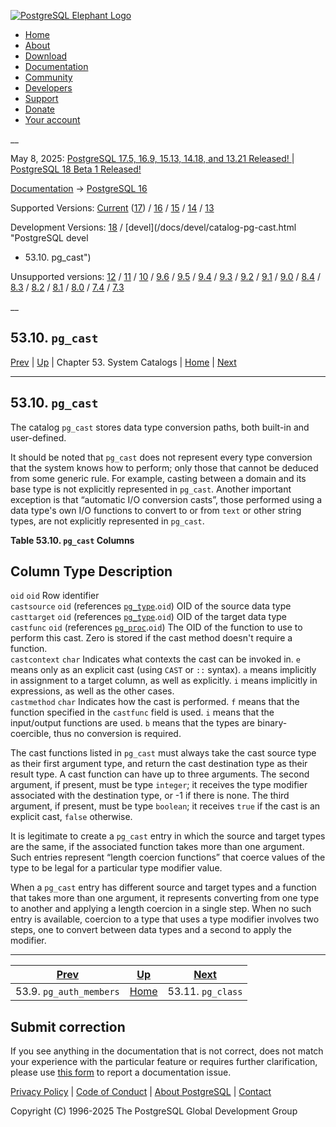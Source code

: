 [ ![PostgreSQL Elephant Logo](/media/img/about/press/elephant.png) ](/)

  * [Home](/ "Home")
  * [About](/about/ "About")
  * [Download](/download/ "Download")
  * [Documentation](/docs/ "Documentation")
  * [Community](/community/ "Community")
  * [Developers](/developer/ "Developers")
  * [Support](/support/ "Support")
  * [Donate](/about/donate/ "Donate")
  * [Your account](/account/ "Your account")

__

May 8, 2025: [ PostgreSQL 17.5, 16.9, 15.13, 14.18, and 13.21 Released! ](/about/news/postgresql-175-169-1513-1418-and-1321-released-3072/) | [ PostgreSQL 18 Beta 1 Released! ](/about/news/postgresql-18-beta-1-released-3070/)

[Documentation](/docs/ "Documentation") -> [PostgreSQL
16](/docs/16/index.html)

Supported Versions: [Current](/docs/current/catalog-pg-cast.html "PostgreSQL
17 - 53.10. pg_cast") ([17](/docs/17/catalog-pg-cast.html "PostgreSQL 17 -
53.10. pg_cast")) / [16](/docs/16/catalog-pg-cast.html "PostgreSQL 16 -
53.10. pg_cast") / [15](/docs/15/catalog-pg-cast.html "PostgreSQL 15 -
53.10. pg_cast") / [14](/docs/14/catalog-pg-cast.html "PostgreSQL 14 -
53.10. pg_cast") / [13](/docs/13/catalog-pg-cast.html "PostgreSQL 13 -
53.10. pg_cast")

Development Versions: [18](/docs/18/catalog-pg-cast.html "PostgreSQL 18 -
53.10. pg_cast") / [devel](/docs/devel/catalog-pg-cast.html "PostgreSQL devel
- 53.10. pg_cast")

Unsupported versions: [12](/docs/12/catalog-pg-cast.html "PostgreSQL 12 -
53.10. pg_cast") / [11](/docs/11/catalog-pg-cast.html "PostgreSQL 11 -
53.10. pg_cast") / [10](/docs/10/catalog-pg-cast.html "PostgreSQL 10 -
53.10. pg_cast") / [9.6](/docs/9.6/catalog-pg-cast.html "PostgreSQL 9.6 -
53.10. pg_cast") / [9.5](/docs/9.5/catalog-pg-cast.html "PostgreSQL 9.5 -
53.10. pg_cast") / [9.4](/docs/9.4/catalog-pg-cast.html "PostgreSQL 9.4 -
53.10. pg_cast") / [9.3](/docs/9.3/catalog-pg-cast.html "PostgreSQL 9.3 -
53.10. pg_cast") / [9.2](/docs/9.2/catalog-pg-cast.html "PostgreSQL 9.2 -
53.10. pg_cast") / [9.1](/docs/9.1/catalog-pg-cast.html "PostgreSQL 9.1 -
53.10. pg_cast") / [9.0](/docs/9.0/catalog-pg-cast.html "PostgreSQL 9.0 -
53.10. pg_cast") / [8.4](/docs/8.4/catalog-pg-cast.html "PostgreSQL 8.4 -
53.10. pg_cast") / [8.3](/docs/8.3/catalog-pg-cast.html "PostgreSQL 8.3 -
53.10. pg_cast") / [8.2](/docs/8.2/catalog-pg-cast.html "PostgreSQL 8.2 -
53.10. pg_cast") / [8.1](/docs/8.1/catalog-pg-cast.html "PostgreSQL 8.1 -
53.10. pg_cast") / [8.0](/docs/8.0/catalog-pg-cast.html "PostgreSQL 8.0 -
53.10. pg_cast") / [7.4](/docs/7.4/catalog-pg-cast.html "PostgreSQL 7.4 -
53.10. pg_cast") / [7.3](/docs/7.3/catalog-pg-cast.html "PostgreSQL 7.3 -
53.10. pg_cast")

__

53.10. `pg_cast`  
---  
[Prev](catalog-pg-auth-members.html "53.9. pg_auth_members")  | [Up](catalogs.html "Chapter 53. System Catalogs") | Chapter 53. System Catalogs | [Home](index.html "PostgreSQL 16.9 Documentation") |  [Next](catalog-pg-class.html "53.11. pg_class")  
  
* * *

## 53.10. `pg_cast` #

The catalog `pg_cast` stores data type conversion paths, both built-in and
user-defined.

It should be noted that `pg_cast` does not represent every type conversion
that the system knows how to perform; only those that cannot be deduced from
some generic rule. For example, casting between a domain and its base type is
not explicitly represented in `pg_cast`. Another important exception is that
“automatic I/O conversion casts”, those performed using a data type's own I/O
functions to convert to or from `text` or other string types, are not
explicitly represented in `pg_cast`.

**Table  53.10. `pg_cast` Columns**

Column Type Description  
---  
`oid` `oid` Row identifier  
`castsource` `oid` (references [`pg_type`](catalog-pg-type.html
"53.64. pg_type").`oid`) OID of the source data type  
`casttarget` `oid` (references [`pg_type`](catalog-pg-type.html
"53.64. pg_type").`oid`) OID of the target data type  
`castfunc` `oid` (references [`pg_proc`](catalog-pg-proc.html
"53.39. pg_proc").`oid`) The OID of the function to use to perform this cast.
Zero is stored if the cast method doesn't require a function.  
`castcontext` `char` Indicates what contexts the cast can be invoked in. `e`
means only as an explicit cast (using `CAST` or `::` syntax). `a` means
implicitly in assignment to a target column, as well as explicitly. `i` means
implicitly in expressions, as well as the other cases.  
`castmethod` `char` Indicates how the cast is performed. `f` means that the
function specified in the `castfunc` field is used. `i` means that the
input/output functions are used. `b` means that the types are binary-
coercible, thus no conversion is required.  
  
  

The cast functions listed in `pg_cast` must always take the cast source type
as their first argument type, and return the cast destination type as their
result type. A cast function can have up to three arguments. The second
argument, if present, must be type `integer`; it receives the type modifier
associated with the destination type, or -1 if there is none. The third
argument, if present, must be type `boolean`; it receives `true` if the cast
is an explicit cast, `false` otherwise.

It is legitimate to create a `pg_cast` entry in which the source and target
types are the same, if the associated function takes more than one argument.
Such entries represent “length coercion functions” that coerce values of the
type to be legal for a particular type modifier value.

When a `pg_cast` entry has different source and target types and a function
that takes more than one argument, it represents converting from one type to
another and applying a length coercion in a single step. When no such entry is
available, coercion to a type that uses a type modifier involves two steps,
one to convert between data types and a second to apply the modifier.

* * *

[Prev](catalog-pg-auth-members.html "53.9. pg_auth_members")  | [Up](catalogs.html "Chapter 53. System Catalogs") |  [Next](catalog-pg-class.html "53.11. pg_class")  
---|---|---  
53.9. `pg_auth_members`  | [Home](index.html "PostgreSQL 16.9 Documentation") |  53.11. `pg_class`  
  
## Submit correction

If you see anything in the documentation that is not correct, does not match
your experience with the particular feature or requires further clarification,
please use [this form](/account/comments/new/16/catalog-pg-cast.html/) to
report a documentation issue.

[Privacy Policy](/about/privacypolicy) | [Code of Conduct](/about/policies/coc/) | [About PostgreSQL](/about/) | [Contact](/about/contact/)  

Copyright (C) 1996-2025 The PostgreSQL Global Development Group

